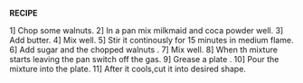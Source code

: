 __RECIPE__

1] Chop some walnuts.
2] In a pan mix milkmaid and coca powder well. 
3] Add butter.
4] Mix well.
5] Stir it continously for 15 minutes in medium flame.
6] Add sugar and the chopped walnuts .
7] Mix well.
8] When th mixture starts leaving the pan switch off the gas.
9] Grease a plate .
10] Pour the mixture into the plate.
11] After it cools,cut it into desired shape.